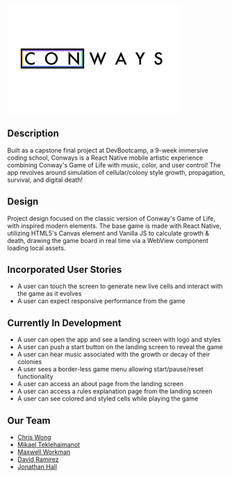 ![Conways](https://github.com/Chris-Wong-1/Conways/raw/development/ConwaysLogoTightCrop.png)
## Description
Built as a capstone final project at DevBootcamp, a 9-week immersive coding school, Conways is a React Native mobile artistic experience combining Conway's Game of Life with music, color, and user control! The app revolves around simulation of cellular/colony style growth, propagation, survival, and digital death!

## Design
Project design focused on the classic version of Conway's Game of Life, with inspired modern elements. The base game is made with React Native, utilizing HTML5's Canvas element and Vanilla JS to calculate growth & death, drawing the game board in real time via a WebView component loading local assets.

## Incorporated User Stories
- A user can touch the screen to generate new live cells and interact with the game as it evolves
- A user can expect responsive performance from the game

## Currently In Development
- A user can open the app and see a landing screen with logo and styles
- A user can push a start button on the landing screen to reveal the game
- A user can hear music associated with the growth or decay of their colonies
- A user sees a border-less game menu allowing start/pause/reset functionality
- A user can access an about page from the landing screen
- A user can access a rules explanation page from the landing screen
- A user can see colored and styled cells while playing the game

## Our Team
- [Chris Wong](https://github.com/Chris-Wong-1/ "Chris Wong")
- [Mikael Teklehaimanot](https://github.com/mikael491 "Mikael Teklehaimanot")
- [Maxwell Workman](https://github.com/maxwellworkman "Maxwell Workman")
- [David Ramirez](https://github.com/davidthegreat "David Ramirez")
- [Jonathan Hall](https://github.com/jlhall "Jonathan Hall")
